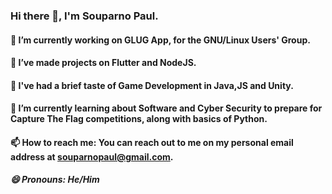 ### Hi there 👋, I'm Souparno Paul.

<!--
**Soupaul/Soupaul** is a ✨ _special_ ✨ repository because its `README.md` (this file) appears on your GitHub profile.

Here are some ideas to get you started:

- 🔭 I’m currently working on ...
- 🌱 I’m currently learning ...
- 👯 I’m looking to collaborate on ...
- 🤔 I’m looking for help with ...
- 💬 Ask me about ...
- 📫 How to reach me: ...
- 😄 Pronouns: ...
- ⚡ Fun fact: ...
-->

#### 🔭 I’m currently working on GLUG App, for the GNU/Linux Users' Group.

#### 🌱 I’ve made projects on Flutter and NodeJS.

#### 🌱 I've had a brief taste of Game Development in Java,JS and Unity.

#### 🌱 I’m currently learning about Software and Cyber Security to prepare for Capture The Flag competitions, along with basics of Python.

#### 📫 How to reach me: You can reach out to me on my personal email address at souparnopaul@gmail.com.

##### 😄 Pronouns: He/Him
